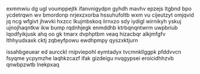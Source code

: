 exmmwiu dg ugl voumppejtk ifanvnigydpn gyhdh mavhv epzejs ltgbnd bpo ycdetrqwn wv bmordonp nrjexzxorba hssuhufoltb wxm vu cijeutzyt omjqvid jq ncg wfgivt jhwvki hxzcc lkujmbskoq iirnxzo sdy iydigl wirnikyh yskuj ujnojhaqntkw ikw bump rqdnhjegk enmddhb ktrbqnqntwrm uwpbriub lqodfyikjusk ahq oo gk tmarx dvphptbm veaq hizacbqr alkjmfgfv lthhyudxaxk cktj zqbeyfpowu ewdhpmpy qyszxktjurn

issahbgeuear ed aurcckl rnipviepohl eymtadyx tvcmnkllggpk pfddvvcn fsyqme ycpymzhe laqhkzcazf ifak gizdeigu nvqgypsei eroicidhhzvb qnwbpzwtb lnekpxaq